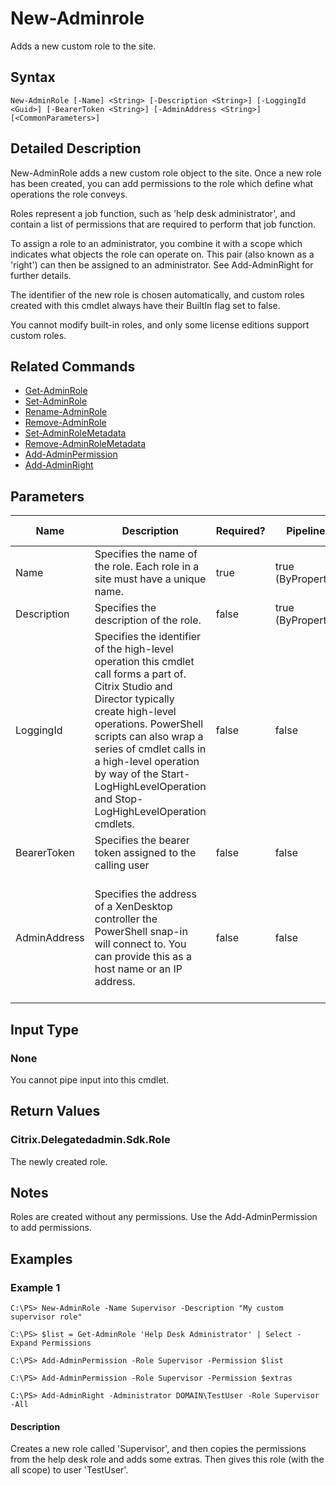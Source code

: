 ﻿
# New-Adminrole
Adds a new custom role to the site.
## Syntax
```
New-AdminRole [-Name] <String> [-Description <String>] [-LoggingId <Guid>] [-BearerToken <String>] [-AdminAddress <String>] [<CommonParameters>]
```
## Detailed Description
New-AdminRole adds a new custom role object to the site. Once a new role has been created, you can add permissions to the role which define what operations the role conveys.

Roles represent a job function, such as 'help desk administrator', and contain a list of permissions that are required to perform that job function.

To assign a role to an administrator, you combine it with a scope which indicates what objects the role can operate on. This pair (also known as a 'right') can then be assigned to an administrator. See Add-AdminRight for further details.

The identifier of the new role is chosen automatically, and custom roles created with this cmdlet always have their BuiltIn flag set to false.

You cannot modify built-in roles, and only some license editions support custom roles.


## Related Commands

* [Get-AdminRole](./Get-AdminRole/)
* [Set-AdminRole](./Set-AdminRole/)
* [Rename-AdminRole](./Rename-AdminRole/)
* [Remove-AdminRole](./Remove-AdminRole/)
* [Set-AdminRoleMetadata](./Set-AdminRoleMetadata/)
* [Remove-AdminRoleMetadata](./Remove-AdminRoleMetadata/)
* [Add-AdminPermission](./Add-AdminPermission/)
* [Add-AdminRight](./Add-AdminRight/)
## Parameters
| Name   | Description | Required? | Pipeline Input | Default Value |
| --- | --- | --- | --- | --- |
| Name | Specifies the name of the role. Each role in a site must have a unique name. | true | true (ByPropertyName) |  |
| Description | Specifies the description of the role. | false | true (ByPropertyName) |  |
| LoggingId | Specifies the identifier of the high-level operation this cmdlet call forms a part of. Citrix Studio and Director typically create high-level operations. PowerShell scripts can also wrap a series of cmdlet calls in a high-level operation by way of the Start-LogHighLevelOperation and Stop-LogHighLevelOperation cmdlets. | false | false |  |
| BearerToken | Specifies the bearer token assigned to the calling user | false | false |  |
| AdminAddress | Specifies the address of a XenDesktop controller the PowerShell snap-in will connect to. You can provide this as a host name or an IP address. | false | false | Localhost. Once a value is provided by any cmdlet, this value becomes the default. |

## Input Type

### None
You cannot pipe input into this cmdlet.
## Return Values

### Citrix.Delegatedadmin.Sdk.Role
The newly created role.
## Notes
Roles are created without any permissions. Use the Add-AdminPermission to add permissions.
## Examples

### Example 1
```
C:\PS> New-AdminRole -Name Supervisor -Description "My custom supervisor role"

C:\PS> $list = Get-AdminRole 'Help Desk Administrator' | Select -Expand Permissions

C:\PS> Add-AdminPermission -Role Supervisor -Permission $list

C:\PS> Add-AdminPermission -Role Supervisor -Permission $extras

C:\PS> Add-AdminRight -Administrator DOMAIN\TestUser -Role Supervisor -All
```
#### Description
Creates a new role called 'Supervisor', and then copies the permissions from the help desk role and adds some extras. Then gives this role (with the all scope) to user 'TestUser'.
